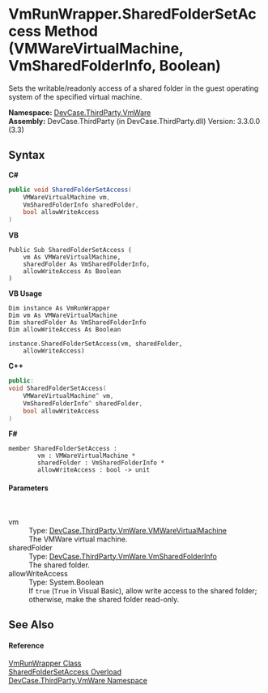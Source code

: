 # VmRunWrapper.SharedFolderSetAccess Method (VMWareVirtualMachine, VmSharedFolderInfo, Boolean)
 

Sets the writable/readonly access of a shared folder in the guest operating system of the specified virtual machine.

**Namespace:**&nbsp;<a href="N_DevCase_ThirdParty_VmWare">DevCase.ThirdParty.VmWare</a><br />**Assembly:**&nbsp;DevCase.ThirdParty (in DevCase.ThirdParty.dll) Version: 3.3.0.0 (3.3)

## Syntax

**C#**<br />
``` C#
public void SharedFolderSetAccess(
	VMWareVirtualMachine vm,
	VmSharedFolderInfo sharedFolder,
	bool allowWriteAccess
)
```

**VB**<br />
``` VB
Public Sub SharedFolderSetAccess ( 
	vm As VMWareVirtualMachine,
	sharedFolder As VmSharedFolderInfo,
	allowWriteAccess As Boolean
)
```

**VB Usage**<br />
``` VB Usage
Dim instance As VmRunWrapper
Dim vm As VMWareVirtualMachine
Dim sharedFolder As VmSharedFolderInfo
Dim allowWriteAccess As Boolean

instance.SharedFolderSetAccess(vm, sharedFolder, 
	allowWriteAccess)
```

**C++**<br />
``` C++
public:
void SharedFolderSetAccess(
	VMWareVirtualMachine^ vm, 
	VmSharedFolderInfo^ sharedFolder, 
	bool allowWriteAccess
)
```

**F#**<br />
``` F#
member SharedFolderSetAccess : 
        vm : VMWareVirtualMachine * 
        sharedFolder : VmSharedFolderInfo * 
        allowWriteAccess : bool -> unit 

```


#### Parameters
&nbsp;<dl><dt>vm</dt><dd>Type: <a href="T_DevCase_ThirdParty_VmWare_VMWareVirtualMachine">DevCase.ThirdParty.VmWare.VMWareVirtualMachine</a><br />The VMWare virtual machine.</dd><dt>sharedFolder</dt><dd>Type: <a href="T_DevCase_ThirdParty_VmWare_VmSharedFolderInfo">DevCase.ThirdParty.VmWare.VmSharedFolderInfo</a><br />The shared folder.</dd><dt>allowWriteAccess</dt><dd>Type: System.Boolean<br />If `true` (`True` in Visual Basic), allow write access to the shared folder; otherwise, make the shared folder read-only.</dd></dl>

## See Also


#### Reference
<a href="T_DevCase_ThirdParty_VmWare_VmRunWrapper">VmRunWrapper Class</a><br /><a href="Overload_DevCase_ThirdParty_VmWare_VmRunWrapper_SharedFolderSetAccess">SharedFolderSetAccess Overload</a><br /><a href="N_DevCase_ThirdParty_VmWare">DevCase.ThirdParty.VmWare Namespace</a><br />